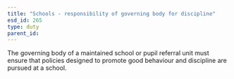 ```yaml
---
title: "Schools - responsibility of governing body for discipline"
esd_id: 265
type: duty
parent_id:  
---
```


The governing body of a maintained school or pupil referral unit must ensure that policies designed to promote good behaviour and discipline are pursued at a school.


